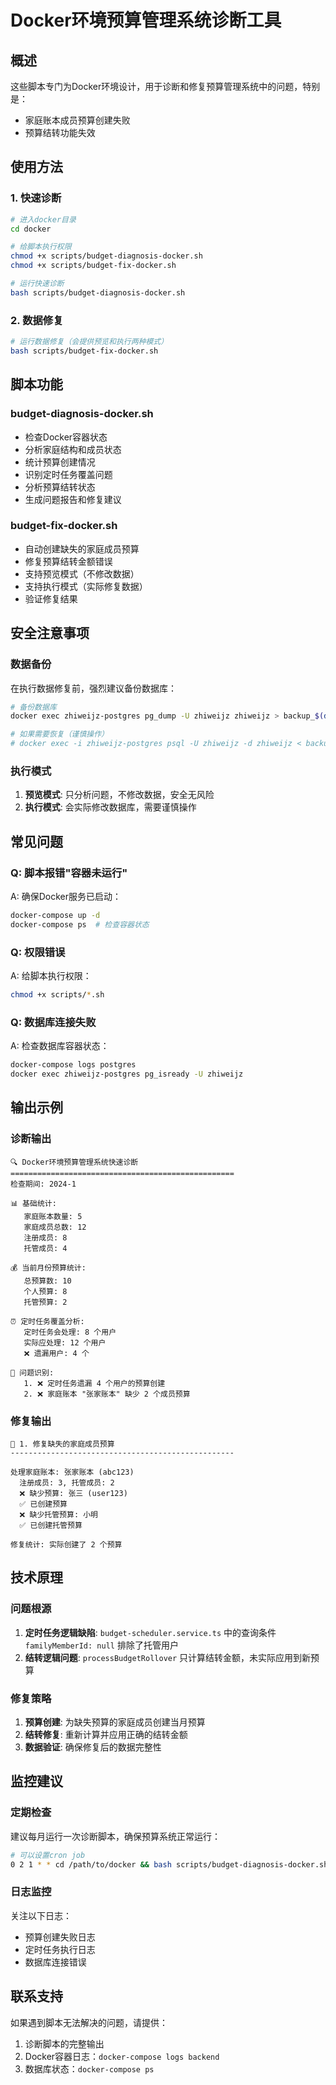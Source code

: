 # Docker环境预算管理系统诊断工具

## 概述

这些脚本专门为Docker环境设计，用于诊断和修复预算管理系统中的问题，特别是：
- 家庭账本成员预算创建失败
- 预算结转功能失效

## 使用方法

### 1. 快速诊断

```bash
# 进入docker目录
cd docker

# 给脚本执行权限
chmod +x scripts/budget-diagnosis-docker.sh
chmod +x scripts/budget-fix-docker.sh

# 运行快速诊断
bash scripts/budget-diagnosis-docker.sh
```

### 2. 数据修复

```bash
# 运行数据修复（会提供预览和执行两种模式）
bash scripts/budget-fix-docker.sh
```

## 脚本功能

### budget-diagnosis-docker.sh
- 检查Docker容器状态
- 分析家庭结构和成员状态
- 统计预算创建情况
- 识别定时任务覆盖问题
- 分析预算结转状态
- 生成问题报告和修复建议

### budget-fix-docker.sh
- 自动创建缺失的家庭成员预算
- 修复预算结转金额错误
- 支持预览模式（不修改数据）
- 支持执行模式（实际修复数据）
- 验证修复结果

## 安全注意事项

### 数据备份
在执行数据修复前，强烈建议备份数据库：

```bash
# 备份数据库
docker exec zhiweijz-postgres pg_dump -U zhiweijz zhiweijz > backup_$(date +%Y%m%d_%H%M%S).sql

# 如果需要恢复（谨慎操作）
# docker exec -i zhiweijz-postgres psql -U zhiweijz -d zhiweijz < backup_file.sql
```

### 执行模式
1. **预览模式**: 只分析问题，不修改数据，安全无风险
2. **执行模式**: 会实际修改数据库，需要谨慎操作

## 常见问题

### Q: 脚本报错"容器未运行"
A: 确保Docker服务已启动：
```bash
docker-compose up -d
docker-compose ps  # 检查容器状态
```

### Q: 权限错误
A: 给脚本执行权限：
```bash
chmod +x scripts/*.sh
```

### Q: 数据库连接失败
A: 检查数据库容器状态：
```bash
docker-compose logs postgres
docker exec zhiweijz-postgres pg_isready -U zhiweijz
```

## 输出示例

### 诊断输出
```
🔍 Docker环境预算管理系统快速诊断
==================================================
检查期间: 2024-1

📊 基础统计:
   家庭账本数量: 5
   家庭成员总数: 12
   注册成员: 8
   托管成员: 4

💰 当前月份预算统计:
   总预算数: 10
   个人预算: 8
   托管预算: 2

⏰ 定时任务覆盖分析:
   定时任务会处理: 8 个用户
   实际应处理: 12 个用户
   ❌ 遗漏用户: 4 个

🚨 问题识别:
   1. ❌ 定时任务遗漏 4 个用户的预算创建
   2. ❌ 家庭账本 "张家账本" 缺少 2 个成员预算
```

### 修复输出
```
🔧 1. 修复缺失的家庭成员预算
--------------------------------------------------

处理家庭账本: 张家账本 (abc123)
  注册成员: 3, 托管成员: 2
  ❌ 缺少预算: 张三 (user123)
  ✅ 已创建预算
  ❌ 缺少托管预算: 小明
  ✅ 已创建托管预算

修复统计: 实际创建了 2 个预算
```

## 技术原理

### 问题根源
1. **定时任务逻辑缺陷**: `budget-scheduler.service.ts` 中的查询条件 `familyMemberId: null` 排除了托管用户
2. **结转逻辑问题**: `processBudgetRollover` 只计算结转金额，未实际应用到新预算

### 修复策略
1. **预算创建**: 为缺失预算的家庭成员创建当月预算
2. **结转修复**: 重新计算并应用正确的结转金额
3. **数据验证**: 确保修复后的数据完整性

## 监控建议

### 定期检查
建议每月运行一次诊断脚本，确保预算系统正常运行：

```bash
# 可以设置cron job
0 2 1 * * cd /path/to/docker && bash scripts/budget-diagnosis-docker.sh
```

### 日志监控
关注以下日志：
- 预算创建失败日志
- 定时任务执行日志
- 数据库连接错误

## 联系支持

如果遇到脚本无法解决的问题，请提供：
1. 诊断脚本的完整输出
2. Docker容器日志：`docker-compose logs backend`
3. 数据库状态：`docker-compose ps`
